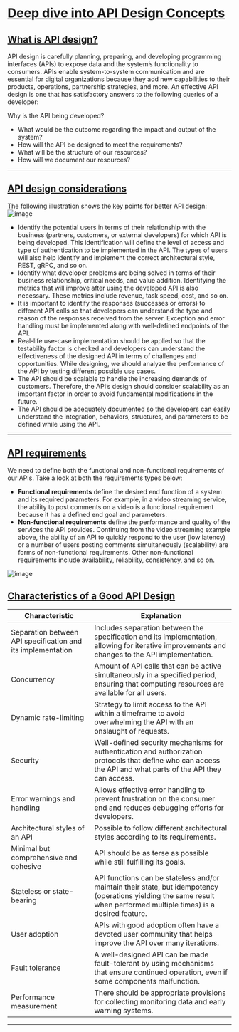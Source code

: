 # [Deep dive into API Design Concepts](#deep-dive-into-api-design-concepts)

## [What is API design?](#what-is-api-design)
API design is carefully planning, preparing, and developing programming interfaces (APIs) to expose data and the system’s functionality to consumers. APIs enable system-to-system communication and are essential for digital organizations because they add new capabilities to their products, operations, partnership strategies, and more. An effective API design is one that has satisfactory answers to the following queries of a developer:

Why is the API being developed?
- What would be the outcome regarding the impact and output of the system?
- How will the API be designed to meet the requirements?
- What will be the structure of our resources?
- How will we document our resources?

---

## [API design considerations](#api-design-considerations)
The following illustration shows the key points for better API design:
![image](https://github.com/user-attachments/assets/daf0e7ef-07a1-49e1-a2fa-cb61a33292dc)
- Identify the potential users in terms of their relationship with the business (partners, customers, or external developers) for which API is being developed. This identification will define the level of access and type of authentication to be implemented in the API. The types of users will also help identify and implement the correct architectural style, REST, gRPC, and so on.
- Identify what developer problems are being solved in terms of their business relationship, critical needs, and value addition. Identifying the metrics that will improve after using the developed API is also necessary. These metrics include revenue, task speed, cost, and so on.
- It is important to identify the responses (successes or errors) to different API calls so that developers can understand the type and reason of the responses received from the server. Exception and error handling must be implemented along with well-defined endpoints of the API.
- Real-life use-case implementation should be applied so that the testability factor is checked and developers can understand the effectiveness of the designed API in terms of challenges and opportunities. While designing, we should analyze the performance of the API by testing different possible use cases.
- The API should be scalable to handle the increasing demands of customers. Therefore, the API’s design should consider scalability as an important factor in order to avoid fundamental modifications in the future.
- The API should be adequately documented so the developers can easily understand the integration, behaviors, structures, and parameters to be defined while using the API.

---

## [API requirements](#api-requirements)
We need to define both the functional and non-functional requirements of our APIs. Take a look at both the requirements types below:
- **Functional requirements** define the desired end function of a system and its required parameters. For example, in a video streaming service, the ability to post comments on a video is a functional requirement because it has a defined end goal and parameters.
- **Non-functional requirements** define the performance and quality of the services the API provides. Continuing from the video streaming example above, the ability of an API to quickly respond to the user (low latency) or a number of users posting comments simultaneously (scalability) are forms of non-functional requirements. Other non-functional requirements include availability, reliability, consistency, and so on.
  
![image](https://github.com/user-attachments/assets/67c6631c-45ae-4d5c-9798-89755cb0459a)

## [Characteristics of a Good API Design](#characteristics-of-a-good-api-design)

| Characteristic                                      | Explanation                                                                                                                                                       |
|----------------------------------------------------|-------------------------------------------------------------------------------------------------------------------------------------------------------------------|
| Separation between API specification and its implementation | Includes separation between the specification and its implementation, allowing for iterative improvements and changes to the API implementation.                  |
| Concurrency                                         | Amount of API calls that can be active simultaneously in a specified period, ensuring that computing resources are available for all users.                     |
| Dynamic rate-limiting                               | Strategy to limit access to the API within a timeframe to avoid overwhelming the API with an onslaught of requests.                                              |
| Security                                            | Well-defined security mechanisms for authentication and authorization protocols that define who can access the API and what parts of the API they can access.  |
| Error warnings and handling                         | Allows effective error handling to prevent frustration on the consumer end and reduces debugging efforts for developers.                                         |
| Architectural styles of an API                     | Possible to follow different architectural styles according to its requirements.                                                                                 |
| Minimal but comprehensive and cohesive              | API should be as terse as possible while still fulfilling its goals.                                                                                            |
| Stateless or state-bearing                          | API functions can be stateless and/or maintain their state, but idempotency (operations yielding the same result when performed multiple times) is a desired feature. |
| User adoption                                       | APIs with good adoption often have a devoted user community that helps improve the API over many iterations.                                                     |
| Fault tolerance                                     | A well-designed API can be made fault-tolerant by using mechanisms that ensure continued operation, even if some components malfunction.                         |
| Performance measurement                             | There should be appropriate provisions for collecting monitoring data and early warning systems.                                                                  |

---
